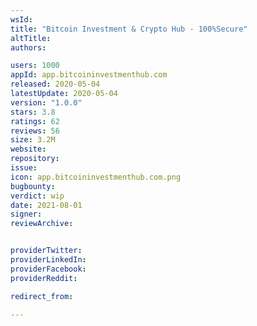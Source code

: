```yaml
---
wsId: 
title: "Bitcoin Investment & Crypto Hub - 100%Secure"
altTitle: 
authors:

users: 1000
appId: app.bitcoininvestmenthub.com
released: 2020-05-04
latestUpdate: 2020-05-04
version: "1.0.0"
stars: 3.8
ratings: 62
reviews: 56
size: 3.2M
website: 
repository: 
issue: 
icon: app.bitcoininvestmenthub.com.png
bugbounty: 
verdict: wip
date: 2021-08-01
signer: 
reviewArchive:


providerTwitter: 
providerLinkedIn: 
providerFacebook: 
providerReddit: 

redirect_from:

---
```



